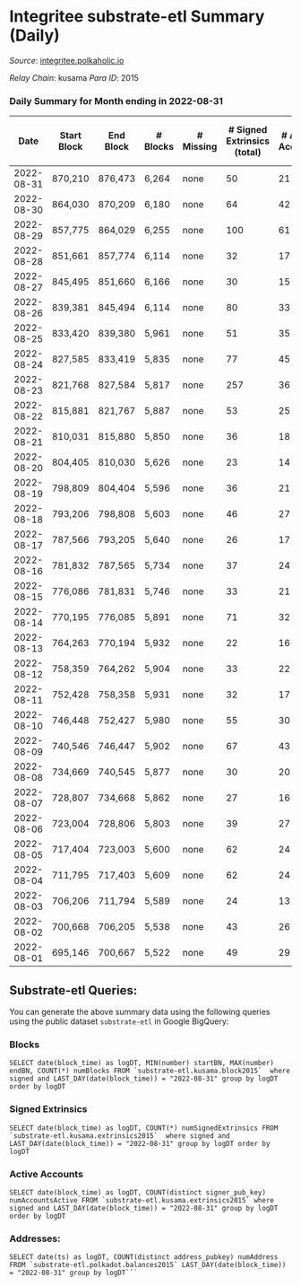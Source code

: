 # Integritee substrate-etl Summary (Daily)

_Source_: [integritee.polkaholic.io](https://integritee.polkaholic.io)

*Relay Chain*: kusama
*Para ID*: 2015



### Daily Summary for Month ending in 2022-08-31


| Date | Start Block | End Block | # Blocks | # Missing | # Signed Extrinsics (total) | # Active Accounts | # Addresses with Balances | # Events | # Transfers | # XCM Transfers In | # XCM Transfers Out |
| ---- | ----------- | --------- | -------- | --------- | --------------------------- | ----------------- | ------------------------- | -------- | ----------- | ------------------ | ------------------- |
| 2022-08-31 | 870,210 | 876,473 | 6,264 | none | 50 | 21 | 12,600 | 12,808 | 29 ($49,408.86) | 2 ($0.38) |   |
| 2022-08-30 | 864,030 | 870,209 | 6,180 | none | 64 | 42 | 12,598 | 12,691 | 33 ($2,090.46) |   |   |
| 2022-08-29 | 857,775 | 864,029 | 6,255 | none | 100 | 61 | 12,594 | 13,039 | 56 ($1,245.09) |   |   |
| 2022-08-28 | 851,661 | 857,774 | 6,114 | none | 32 | 17 | 12,583 | 12,396 | 21 ($1,649.09) |   |   |
| 2022-08-27 | 845,495 | 851,660 | 6,166 | none | 30 | 15 | 12,579 | 12,496 | 21 ($2,669.28) |   |   |
| 2022-08-26 | 839,381 | 845,494 | 6,114 | none | 80 | 33 | 12,575 | 12,636 | 64 ($7,190.07) |   |   |
| 2022-08-25 | 833,420 | 839,380 | 5,961 | none | 51 | 35 | 12,574 | 12,201 | 32 ($2,666.11) |   |   |
| 2022-08-24 | 827,585 | 833,419 | 5,835 | none | 77 | 45 | 12,573 | 17,849 | 1,311 ($217,953) |   |   |
| 2022-08-23 | 821,768 | 827,584 | 5,817 | none | 257 | 36 | 11,587 | 12,946 | 231 ($18,276.40) |   | 1 ($0.34) |
| 2022-08-22 | 815,881 | 821,767 | 5,887 | none | 53 | 25 | 11,583 | 12,066 | 34 ($19,632.50) |   |   |
| 2022-08-21 | 810,031 | 815,880 | 5,850 | none | 36 | 18 | 11,574 | 11,894 | 24 ($17,590.81) |   |   |
| 2022-08-20 | 804,405 | 810,030 | 5,626 | none | 23 | 14 | 11,571 | 11,376 | 17 ($1,653.22) |   |   |
| 2022-08-19 | 798,809 | 804,404 | 5,596 | none | 36 | 21 | 11,571 | 11,381 | 24 ($3,683.46) |   |   |
| 2022-08-18 | 793,206 | 798,808 | 5,603 | none | 46 | 27 | 11,571 | 11,451 | 24 ($33,688.80) |   |   |
| 2022-08-17 | 787,566 | 793,205 | 5,640 | none | 26 | 17 | 11,568 | 11,411 | 11 ($1,159.15) |   |   |
| 2022-08-16 | 781,832 | 787,565 | 5,734 | none | 37 | 24 | 11,567 | 11,676 | 20 ($85,271.45) |   |   |
| 2022-08-15 | 776,086 | 781,831 | 5,746 | none | 33 | 21 | 11,566 | 11,676 | 22 ($6,303.87) |   |   |
| 2022-08-14 | 770,195 | 776,085 | 5,891 | none | 71 | 32 | 11,565 | 12,161 | 48 ($10,002.13) |   |   |
| 2022-08-13 | 764,263 | 770,194 | 5,932 | none | 22 | 16 | 11,565 | 11,982 | 15 ($1,299.42) |   |   |
| 2022-08-12 | 758,359 | 764,262 | 5,904 | none | 33 | 22 | 11,564 | 11,984 | 21 ($1,751.00) |   |   |
| 2022-08-11 | 752,428 | 758,358 | 5,931 | none | 32 | 17 | 11,561 | 12,038 | 17 ($3,657.02) |   |   |
| 2022-08-10 | 746,448 | 752,427 | 5,980 | none | 55 | 30 | 11,557 | 12,261 | 39 ($26,232.40) |   | 1 ($7.61) |
| 2022-08-09 | 740,546 | 746,447 | 5,902 | none | 67 | 43 | 11,551 | 12,161 | 42 ($17,838.55) |   | 1 ($157.35) |
| 2022-08-08 | 734,669 | 740,545 | 5,877 | none | 30 | 20 | 11,545 | 11,922 | 19 ($17,473.02) |   |   |
| 2022-08-07 | 728,807 | 734,668 | 5,862 | none | 27 | 16 | 11,539 | 11,878 | 20 ($1,456.29) |   |   |
| 2022-08-06 | 723,004 | 728,806 | 5,803 | none | 39 | 27 | 11,537 | 11,807 | 21 ($8,607.02) |   |   |
| 2022-08-05 | 717,404 | 723,003 | 5,600 | none | 62 | 24 | 11,534 | 11,525 | 49 ($73,485.71) |   |   |
| 2022-08-04 | 711,795 | 717,403 | 5,609 | none | 62 | 24 | 11,533 | 11,576 | 50 ($421,053) |   |   |
| 2022-08-03 | 706,206 | 711,794 | 5,589 | none | 24 | 13 | 11,518 | 11,313 | 20 ($289,767) |   |   |
| 2022-08-02 | 700,668 | 706,205 | 5,538 | none | 43 | 26 | 11,515 | 11,298 | 27 ($3,384.18) |   |   |
| 2022-08-01 | 695,146 | 700,667 | 5,522 | none | 49 | 29 | 11,515 | 11,312 | 33 ($40,952.71) | 1 ($6.76) |   |

## Substrate-etl Queries:
You can generate the above summary data using the following queries using the public dataset `substrate-etl` in Google BigQuery:


### Blocks
```
SELECT date(block_time) as logDT, MIN(number) startBN, MAX(number) endBN, COUNT(*) numBlocks FROM `substrate-etl.kusama.block2015`  where signed and LAST_DAY(date(block_time)) = "2022-08-31" group by logDT order by logDT
```


### Signed Extrinsics
```
SELECT date(block_time) as logDT, COUNT(*) numSignedExtrinsics FROM `substrate-etl.kusama.extrinsics2015`  where signed and LAST_DAY(date(block_time)) = "2022-08-31" group by logDT order by logDT
```


### Active Accounts
```
SELECT date(block_time) as logDT, COUNT(distinct signer_pub_key) numAccountsActive FROM `substrate-etl.kusama.extrinsics2015` where signed and LAST_DAY(date(block_time)) = "2022-08-31" group by logDT order by logDT
```


### Addresses:
```
SELECT date(ts) as logDT, COUNT(distinct address_pubkey) numAddress FROM `substrate-etl.polkadot.balances2015` LAST_DAY(date(block_time)) = "2022-08-31" group by logDT```

